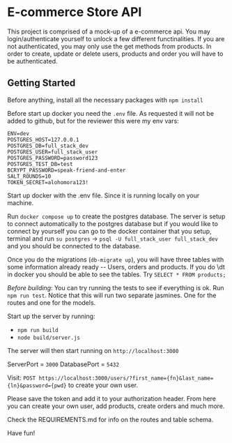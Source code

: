 # E-commerce Store API

This project is comprised of a mock-up of a e-commerce api. You may login/authenticate yourself to unlock a few different functinalities. If you are not authenticated, you may only use the get methods from products. In order to create, update or delete users, products and order you will have to be authenticated.

## Getting Started

Before anything, install all the necessary packages with `npm install`

Before start up docker you need the `.env` file. As requested it will not be added to github, but for the reviewer this were my env vars:

````
ENV=dev
POSTGRES_HOST=127.0.0.1
POSTGRES_DB=full_stack_dev
POSTGRES_USER=full_stack_user
POSTGRES_PASSWORD=password123
POSTGRES_TEST_DB=test
BCRYPT_PASSWORD=speak-friend-and-enter
SALT_ROUNDS=10
TOKEN_SECRET=alohomora123!
````

Start up docker with the .env file. Since it is running locally on your machine. 


Run `docker compose up` to create the postgres database. The server is setup to connect automatically to the postgres database but if you would like to connect by yourself you can go to the docker container that you setup, terminal and run `su postgres` -> `psql -U full_stack_user full_stack_dev` and you should be connected to the database.

Once you do the migrations (`db-migrate up`),  you will have three tables with some information already ready -- Users, orders and products. If you do \dt in docker you should be able to see the tables. Try `SELECT * FROM products;`

*Before building*: You can try running the tests to see if everything is ok. Run `npm run test`. Notice that this will run two separate jasmines. One for the routes and one for the models.

Start up the server by running:

- `npm run build`
- `node build/server.js`  

The server will then start running on `http://localhost:3000`

ServerPort = `3000`
DatabasePort = `5432`

Visit: `POST https://localhost:3000/users/?first_name={fn}&last_name={ln}&password={pwd}` to create your own user.

Please save the token and add it to your authorization header. From here you can create your own user, add products, create orders and much more. 

Check the REQUIREMENTS.md for info on the routes and table schema.

Have fun!